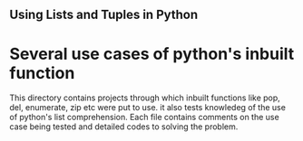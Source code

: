 ## Using Lists and Tuples in Python

# Several use cases of python's inbuilt function

This directory contains projects through which inbuilt functions like pop, del, enumerate, zip etc were put to use. it also tests knowledeg of the use of python's list comprehension. Each file contains comments on the use case being tested and detailed codes to solving the problem. 
